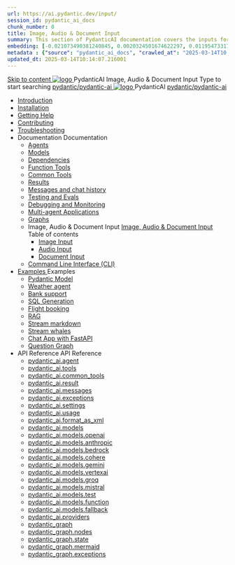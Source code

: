 ```yaml
---
url: https://ai.pydantic.dev/input/
session_id: pydantic_ai_docs
chunk_number: 0
title: Image, Audio & Document Input
summary: This section of PydanticAI documentation covers the inputs for processing images, audio, and documents, providing links to various resources such as installation, troubleshooting, and contributing.
embedding: [-0.021073490381240845, 0.0020324501674622297, 0.011954733170568943, -0.01993909850716591, 0.015794210135936737, 0.015357905998826027, -0.03344998508691788, 0.02795255184173584, -0.005264736711978912, 0.011074853129684925, 0.005711948499083519, -0.07248466461896896, -0.028505204245448112, -0.03263555094599724, 0.00839158333837986, 0.012332864105701447, -0.036387763917446136, 0.005991910118609667, -3.6614324926631525e-05, 0.05930827558040619, 0.05767940729856491, -0.006504567340016365, 0.010027723386883736, 0.017117666080594063, 0.033391810953617096, 0.004028541501611471, 0.0005208380753174424, 0.05840658023953438, 0.019691860303282738, -0.03580602630972862, 0.009133299812674522, -0.023560423403978348, -0.03906376287341118, -0.001307094469666481, 0.011707494035363197, 0.014470754191279411, -0.01082761399447918, 0.012609189376235008, -0.021480707451701164, 0.021626142784953117, 0.011118483729660511, -0.05468345060944557, 0.038045719265937805, 0.018266599625349045, -0.071146659553051, -0.0011334818555042148, 0.0036122347228229046, 0.022498751059174538, 0.0021469800267368555, 0.002636004239320755, -0.08685360848903656, 0.010529473423957825, -0.03734763339161873, 0.009925919584929943, -0.012405580841004848, -0.002154251793399453, -0.04342680424451828, 0.014136253856122494, 0.0004849338729400188, -0.04171067476272583, 0.023662228137254715, -0.002632368355989456, 0.005101122427731752, 0.07353179156780243, -0.05162932351231575, 0.002857792191207409, -0.0586392767727375, 0.00926419161260128, -0.06416579335927963, -0.04226332902908325, 0.03696950525045395, 0.03886015713214874, -0.04136163368821144, -0.059628233313560486, -0.014259873889386654, -0.025712857022881508, 0.021669771522283554, 0.0758005753159523, -0.021364359185099602, -0.06678362190723419, -0.0009371449123136699, 0.04380493611097336, -0.005813752766698599, -0.016463208943605423, -0.026963595300912857, -0.007933463901281357, -0.025247465819120407, -0.005064764060080051, -0.012841884978115559, -0.030715811997652054, -0.03408989682793617, -0.002755987923592329, -0.030657637864351273, 0.006006453651934862, 0.05951188504695892, 0.015997817739844322, -0.0007694405503571033, 0.00036563194589689374, -0.006617279257625341, 0.010733081959187984, 0.017728490754961967, -0.03147207200527191, -0.042001545429229736, 0.01896468736231327, 0.03278098255395889, -0.017452165484428406, 0.024563923478126526, -0.015706948935985565, -0.006035540718585253, -0.004592101089656353, -0.11274099349975586, -0.02536381408572197, -0.04217606782913208, 0.031152116134762764, -0.053083669394254684, -0.014419851824641228, 0.013329091481864452, -0.005293823778629303, -0.004806617274880409, -0.04953506216406822, -0.03694041818380356, 0.008718810975551605, 0.013779939152300358, 0.01132209226489067, 0.04915693402290344, 0.00038017542101442814, -0.024593010544776917, -0.034235332161188126, -0.0589592345058918, -0.025378357619047165, 0.01940099149942398, -0.0064791166223585606, 0.03696950525045395, -0.036736808717250824, -0.010863972827792168, -0.020040903240442276, -0.022382402792572975, 0.005573785398155451, -0.039790935814380646, 0.035456981509923935, 0.046306412667036057, -0.022309685125947, -0.013809026218950748, 0.040634460747241974, -0.03359542042016983, 0.006053720135241747, -0.03621324524283409, -0.010471299290657043, -0.04077989235520363, 0.011685679666697979, 0.038947414606809616, 0.02364768460392952, -0.04682997614145279, -0.04377584904432297, -0.03359542042016983, 0.020520837977528572, 0.038074806332588196, 0.03321728855371475, 0.0022269689943641424, -0.04778984561562538, -0.011758396402001381, 0.03987819701433182, -0.024287596344947815, 0.0030904875602573156, -0.029988637194037437, -0.0051847477443516254, -0.04002363234758377, -0.006268236320465803, -0.05430532246828079, -0.05605053901672363, -0.03385720029473305, -0.02111712098121643, -0.01833931729197502, 0.00336135970428586, -0.0006517292931675911, -0.03536972403526306, -0.014543470926582813, -0.025872835889458656, -0.022164249792695045, -0.0461609773337841, -0.02754533477127552, 0.002043357817456126, -0.033769939094781876, -0.018513839691877365, 0.006315502338111401, -0.033304549753665924, -0.008922419510781765, 0.011423896998167038, -0.03353724628686905, 0.055323366075754166, 0.013990819454193115, 0.039820022881031036, 0.05069854110479355, 0.02770531363785267, 0.03281006962060928, -0.0365041121840477, 0.07073944807052612, -0.02436031401157379, 0.01956096850335598, -0.004639367572963238, 0.006548197939991951, 0.02133527211844921, 0.013452710583806038, 0.011227560229599476, -0.0011852929601445794, -0.037696678191423416, 0.014448938891291618, 0.005395628046244383, -0.020579012110829353, -0.02745807357132435, 0.05538154020905495, -0.05968640744686127, 0.016259601339697838, -0.0165359266102314, -0.03664954751729965, 0.0018888333579525352, -0.06439848989248276, 0.01705949194729328, -0.007773485500365496, 0.032461028546094894, -0.03609689697623253, 0.07103031128644943, 0.0405471995472908, 0.003948552533984184, -0.012551016174256802, 0.011394809931516647, 0.0442994125187397, -0.05509066954255104, 0.027778029441833496, 0.004413943737745285, 0.015328818932175636, 0.019604599103331566, -0.0032904604449868202, 0.0029286914505064487, 0.014907058328390121, -0.046190064400434494, 0.01662318781018257, -0.012049266137182713, 0.012740081176161766, -0.008195245638489723, 0.006090078502893448, -0.004628459922969341, 0.012543744407594204, 0.02866518124938011, 0.0035613325890153646, 0.006664545740932226, -0.01065309252589941, -0.03342089802026749, 0.039820022881031036, 0.046655457466840744, 0.029130572453141212, -0.010929418727755547, 0.00839158333837986, 0.004984774626791477, 0.0016952233854681253, -0.021349815651774406, -0.0294796172529459, 0.005061128176748753, -0.032839156687259674, 0.02190246805548668, 0.0049993181601166725, 0.02078261971473694, -0.01759760081768036, -0.012420124374330044, -0.006908148992806673, -0.027239922434091568, -0.027385355904698372, 0.03606780990958214, -0.05026223883032799, -0.04639367386698723, 0.00655183382332325, 0.03443894162774086, 0.059570059180259705, -0.017583057284355164, -0.05299640819430351, 0.02092805504798889, 0.00038381130434572697, 0.025043858215212822, -0.0026032812893390656, 0.013823569752275944, -0.007817115634679794, 0.0030650366097688675, 0.03824932873249054, 0.03737672045826912, -0.007304458413273096, 0.03667863458395004, 0.010660364292562008, -0.03539881110191345, -0.012820069678127766, -0.02040448971092701, 0.04133254662156105, 0.01034040842205286, 0.040663544088602066, -0.035078853368759155, 0.025232922285795212, -0.010238603688776493, 0.0642821416258812, 0.013983547687530518, 0.04269963130354881, -0.007737126667052507, 0.04851701855659485, 0.0030614007264375687, -0.00987501721829176, -0.007584420498460531, -0.012485570274293423, 0.02108803391456604, -0.011685679666697979, -0.0101367998868227, 0.04982593283057213, -0.03909284994006157, -0.03833658993244171, 0.013343635015189648, -0.004755714908242226, -0.04037267714738846, -0.02702176943421364, -0.0318211168050766, 0.07388083636760712, -0.01299459207803011, 0.044968415051698685, -0.040285415947437286, -0.04746989160776138, -0.04464845731854439, 0.053549062460660934, 0.02236785925924778, -0.058319319039583206, -0.002617824822664261, -0.0012607371900230646, 0.0022178792860358953, -0.03528246283531189, -0.0318211168050766, 0.01659410074353218, -0.009962277486920357, -0.008726082742214203, 0.023371359333395958, -0.010304049588739872, -0.03440985456109047, -0.02539290115237236, 0.01566331833600998, -0.032926417887210846, 0.026629095897078514, -0.056486841291189194, -0.05293823406100273, -0.03830750286579132, -0.005711948499083519, -0.0017224923940375447, 0.013852656818926334, -0.0036922236904501915, 0.034671634435653687, -0.003186838235706091, -0.0010198609670624137, -0.010442212224006653, -0.0012389220064505935, 0.015227014198899269, 0.03886015713214874, -0.029392356052994728, 0.000814888859167695, -0.025654682889580727, -0.017946643754839897, -0.03627141937613487, 0.01896468736231327, -0.06945961713790894, -0.010783984325826168, -0.009024224244058132, 0.007489887531846762, 0.0028341589495539665, -0.004446666222065687, -0.02683270536363125, -0.03342089802026749, 0.010522201657295227, -0.004588465206325054, 0.01961914263665676, 0.0008453392656520009, -0.011053037829697132, -0.021451620385050774, -0.024374857544898987, -0.04735354334115982, -0.0474117174744606, 0.0009030586807057261, -0.0016588646685704589, 0.03746398165822029, -0.004050356801599264, 0.003434077138081193, 0.02212061919271946, 0.008551561273634434, 0.032926417887210846, 0.02274598926305771, -0.0008271599072031677, 0.008522474206984043, 5.4623233154416084e-05, 0.05939553678035736, 0.06055901572108269, -0.029625050723552704, -0.023225924000144005, 0.005588328931480646, 0.02405490167438984, 0.016245057806372643, -0.020855337381362915, 0.01628868840634823, 0.05750488489866257, 0.012201972305774689, 0.013409080915153027, 0.012776440009474754, -0.02748716063797474, 0.0057228561490774155, -0.00772985490038991, 0.01213652640581131, 0.06556196510791779, 0.026410944759845734, 0.007504431065171957, -0.013350906781852245, 0.046306412667036057, -0.024723900482058525, 0.013903558254241943, -0.030861245468258858, -0.018397491425275803, -0.04682997614145279, 0.014979775063693523, 0.01737944781780243, 0.00882788747549057, 0.048836976289749146, -0.022353315725922585, -0.07044857740402222, -0.037580329924821854, -0.022978683933615685, -0.07039040327072144, 0.0517747588455677, 0.07649865746498108, -0.022222423925995827, 0.02770531363785267, -0.04569558799266815, 0.004653910640627146, 0.0150524927303195, 0.053549062460660934, 0.0018724718829616904, 0.016041448339819908, -0.027821660041809082, 0.003135936101898551, 0.038452938199043274, 0.012071081437170506, 0.0160705354064703, 0.032548289746046066, -0.04249602183699608, -0.031123029068112373, 0.022062446922063828, -0.023167749866843224, -0.007380811497569084, 0.008987865410745144, -0.0327518992125988, -0.023720402270555496, -0.03839476406574249, 0.01871744729578495, 0.00672271940857172, -0.0005894650821574032, 0.023065945133566856, -0.00783165916800499, -0.03822024166584015, 0.08225787431001663, -0.019662773236632347, 0.04130345955491066, -0.009256919845938683, 0.04139072075486183, 0.011918374337255955, -0.0433686301112175, 0.024433031678199768, -0.0006871790392324328, -0.013016406446695328, 0.015227014198899269, -0.00025791936786845326, -0.004290324170142412, 0.005013861693441868, 0.027196291834115982, -0.026600008830428123, -0.00550470408052206, -0.028723355382680893, -0.027748944237828255, -0.024258509278297424, 0.04249602183699608, 0.028752442449331284, -0.03193746134638786, -0.003275916911661625, 0.027385355904698372, -0.027879834175109863, -0.0145071130245924, 0.001322546973824501, 0.0013634504284709692, 0.07772031426429749, -0.03059946373105049, -0.04313593730330467, 0.0028396127745509148, -0.0035013407468795776, -0.014790710061788559, 0.0050429487600922585, 0.03918011114001274, -0.01896468736231327, 0.02021542564034462, 0.005551970098167658, -0.04045993834733963, 0.0024505748879164457, -0.011736581102013588, -0.024563923478126526, -0.002097895834594965, -0.026469117030501366, -0.01806299202144146, 0.03222833201289177, 0.0031941100023686886, -0.02373494580388069, 0.014579829759895802, -0.007889833301305771, 0.0065154749900102615, 0.02364768460392952, -0.034584373235702515, -0.005195654928684235, 0.0018815615912899375, 0.040634460747241974, 0.026934508234262466, 0.04290324077010155, 0.0030086806509643793, 0.03577693924307823, -0.004377584904432297, 0.00937326718121767, 0.027181748300790787, -0.03694041818380356, 0.001357996603474021, -0.004799345508217812, 0.006490024272352457, -0.02651274763047695, -0.03231559321284294, -0.03219924494624138, -0.015110666863620281, -0.022935055196285248, 0.016172340139746666, -0.0044612097553908825, 0.011096668429672718, -0.00413398165255785, -0.06637640297412872, 0.0010562195675447583, 9.311229950981215e-05, -0.00174703449010849, -0.041041675955057144, -0.022687815129756927, 0.0011034859344363213, 0.008457028307020664, -0.03734763339161873, 0.014434395357966423, 0.0037922102492302656, 0.0165359266102314, 0.00839158333837986, -0.0087333545088768, -0.009380538947880268, 0.029188746586441994, 0.0792328342795372, -0.02274598926305771, 0.01650683954358101, -0.029377812519669533, 0.0170013178139925, 0.03667863458395004, -0.00493750860914588, -0.00990410428494215, 0.022382402792572975, 0.0008203426841646433, 0.0046248240396380424, -0.024723900482058525, 0.01812116615474224, 0.02165522798895836, -0.026963595300912857, 0.03990728408098221, 0.03281006962060928, -0.02501477114856243, -0.035427894443273544, -0.010238603688776493, -0.006610007956624031, -0.01735036075115204, -0.003123210510239005, -0.01481979712843895, -0.01977912150323391, 0.007744398433715105, -0.009736853651702404, -0.0198082085698843, -0.024374857544898987, -0.0013725401367992163, -0.04013998061418533, -0.036358676850795746, 0.008107985369861126, 0.018237512558698654, -0.05113484710454941, 0.012383765541017056, -0.0014598009875044227, -0.010253147222101688, 0.015125210396945477, 0.003992182668298483, 0.02833068184554577, -0.015925101935863495, 0.0002433759073028341, -0.02245512045919895, -0.01044948399066925, 0.002459664596244693, 0.05462528020143509, -0.01849929615855217, -0.03778393939137459, 0.02280416339635849, -0.004381220787763596, -0.03746398165822029, -0.02392400987446308, 0.028912421315908432, 0.0001763395848684013, 0.0015897832345217466, 0.004755714908242226, 0.003952188417315483, -0.008442484773695469, -0.0067990729585289955, -0.020142707973718643, -0.012245602905750275, -0.009693223983049393, -0.03880198299884796, -0.015037949196994305, 0.02361859753727913, -0.053927190601825714, 0.03315911442041397, 0.0517747588455677, -0.043688587844371796, -0.01681225374341011, 0.0023178658448159695, 0.017481252551078796, -0.006660909857600927, -0.003712221048772335, 0.006199154537171125, -0.012296505272388458, -0.05328727886080742, -0.035922374576330185, -0.00277234916575253, -0.030686724931001663, 0.04557923972606659, 0.04589919373393059, 0.029537789523601532, -0.016463208943605423, 0.004712084773927927, 0.0056574102491140366, -0.03048311546444893, 0.0026341862976551056, -0.03781302645802498, 0.011816570535302162, 0.03787120059132576, -0.0025687406305223703, -0.025945553556084633, 0.034002635627985, -0.02931963838636875, -0.01100940816104412, -0.010507658123970032, 0.021698858588933945, -0.011569331400096416, 0.004959323909133673, -0.0016597736394032836, 0.024825705215334892, -0.004584829322993755, 0.020913511514663696, -0.003314093453809619, -0.016637731343507767, -0.02882516011595726, -0.035049766302108765, 0.022920511662960052, -0.03952915593981743, 0.02209153212606907, 0.025407444685697556, -0.03388628736138344, -0.02427305281162262, 0.023807663470506668, 0.032926417887210846, 0.04083806648850441, 0.006926328409463167, 0.016390491276979446, -0.024622097611427307, 0.015096123330295086, 0.03304276615381241, 0.03359542042016983, 0.0019451893167570233, -0.01471072155982256, 0.017204927280545235, -0.05587601661682129, -0.00554469833150506, 0.012121983803808689, -0.026309140026569366, 0.008696995675563812, -0.08458483219146729, 0.017510339617729187, 0.05799936503171921, -0.032926417887210846, 0.02489842288196087, 0.019022859632968903, 0.006206426303833723, 0.04560832679271698, 0.020957142114639282, -0.022106075659394264, 0.0145871015265584, -0.011569331400096416, -0.0017670317320153117, 0.026003727689385414, -0.01400536298751831, 0.020695360377430916, -0.012078353203833103, -0.11774394661188126, -0.024011271074414253, -0.005773758050054312, -0.011540244333446026, -0.004384856671094894, -0.016419578343629837, -0.009642321616411209, 0.007904376834630966, 0.007329909596592188, 0.04607371613383293, -0.0386856347322464, -0.024840248748660088, 0.012820069678127766, -0.021378902718424797, 0.00911148451268673, -0.006130073219537735, -0.0006944507476873696, 0.0058791982010006905, 0.010180429555475712, -0.021422533318400383, -0.03470072150230408, -0.029552333056926727, 0.009227832779288292, -0.011583874933421612, 0.010304049588739872, 0.011489341966807842, -0.025480162352323532, -0.016245057806372643, -0.004643003456294537, -0.020549925044178963, 0.0025214743800461292, 0.0009662318625487387, -0.007715311367064714, 0.0023742218036204576, -0.015997817739844322, -0.004166704602539539, -0.009816843084990978, -0.057853929698467255, 0.0361841581761837, -0.032926417887210846, 0.004435758572071791, -0.008217060938477516, -0.020099077373743057, -0.0011943825520575047, -0.008653365075588226, -0.027094487100839615, -0.03696950525045395, 0.010333136655390263, 0.05433440953493118, -0.03659137338399887, -0.010478571057319641, -0.009162386879324913, 0.013285460881888866, -0.0174667090177536, -0.019022859632968903, 2.968345143017359e-06, -0.001715220627374947, -0.008631550706923008, -7.18652008799836e-05, -0.002392400987446308, 0.008856973610818386, 0.007686224766075611, 0.019604599103331566, -0.03528246283531189, 0.025480162352323532, 0.0027687132824212313, -0.02152433805167675, 0.018862882629036903, -0.007169931195676327, -0.01986638270318508, 0.0006540017202496529, -0.00926419161260128, -0.007853474467992783, 0.011671136133372784, 0.03344998508691788, 0.023007771000266075, -0.031239377334713936, 0.01921192556619644, -0.04130345955491066, 0.01678316667675972, 0.00015816025552339852, -0.012107440270483494, -0.005897377617657185, 0.006002817768603563, -0.005471981130540371, 0.013387265615165234, -0.011554787866771221, -0.00675544235855341, -0.031181203201413155, -0.04176884889602661, -0.02457846701145172, -0.04944780096411705, 0.0014379856875166297, 0.011074853129684925, -0.020535381510853767, 0.012841884978115559, -0.024854792281985283, 0.0007099031936377287, -0.09697587043046951, -0.0037085851654410362, -0.008398855105042458, -0.009540516883134842, 0.038103893399238586, -0.027879834175109863, 0.00998409278690815, 0.035893287509679794, -0.002814161591231823, -0.025480162352323532, -0.002434213412925601, 0.0036758624482899904, -0.023633141070604324, -0.004890242125838995, 0.030395854264497757, -0.032431941479444504, 0.04269963130354881, 0.009540516883134842, 0.026905421167612076, -0.002252420177683234, -0.032053809612989426, -0.003814025316387415, 0.005010225810110569, 0.04034359008073807, -0.05029132217168808, -0.0007430805126205087, 0.0019161023665219545, 0.030454028397798538, 0.03452620282769203, 0.02795255184173584, -0.03519520163536072, -0.0421178936958313, -0.012383765541017056, 0.03347907215356827, 0.005526518914848566, 0.04121619835495949, 0.006431850139051676, 0.024229424074292183, 0.006231877487152815, 0.00035699678119271994, 0.012078353203833103, -0.028068900108337402, 0.0067845294252038, 0.008486115373671055, 0.02102985978126526, -0.000649002380669117, -0.018819252029061317, 0.006199154537171125, 0.0021833386272192, 0.034613460302352905, 0.01100940816104412, 0.036853156983852386, 0.0027414443902671337, 0.009845930151641369, 0.02130618505179882, 0.03667863458395004, -0.03435168042778969, 0.014332590624690056, 0.015503340400755405, 0.010580375790596008, -0.011867472901940346, 0.0049775028601288795, -0.009067854844033718, -0.010791256092488766, -0.02942144311964512, -0.013729036785662174, -0.04083806648850441, 0.008413398638367653, -0.012689178809523582, -0.009664136916399002, -0.015736036002635956, 0.03321728855371475, 0.00618461100384593, -0.009882288984954357, -0.019517337903380394, 0.00560650834813714, 0.01975003443658352, 0.008253419771790504, 0.00179793662391603, -0.03179202973842621, 0.04906967282295227, -0.031995635479688644, -0.03600963577628136, 0.02898513898253441, -0.017103122547268867, 0.00823887623846531, -0.012005635537207127, -0.026789074763655663, -0.0015497886342927814, -0.007962550967931747, 0.01833931729197502, -0.024636641144752502, 0.005122937727719545, -0.0049775028601288795, -0.032490115612745285, 0.011365722864866257, -0.0007903467630967498, 0.013765395618975163, 0.02411307580769062, 0.011038494296371937, 0.05546880140900612, 0.008864245377480984, -0.016434121876955032, 0.014543470926582813, -0.012121983803808689, 0.021669771522283554, -0.021160751581192017, -0.039383720606565475, -0.002205153927206993, 0.019459163770079613, 0.01152570080012083, 0.01871744729578495, 0.0032704630866646767, -0.022295141592621803, -0.01650683954358101, -0.003908557817339897, 0.05549788847565651, -0.00024383039271924645, -0.05206562578678131, 0.004017633851617575, 0.021320728585124016, -0.012158341705799103, -0.016695905476808548, 0.051891107112169266, -0.00852974597364664, -0.008580648340284824, -0.011569331400096416, 0.0042066993191838264, -0.01691405661404133, 0.0012898241402581334, 0.017393991351127625, -0.0007576239877380431, -0.049622323364019394, 0.03865654766559601, 0.002046993700787425, -0.020113620907068253, 0.030744899064302444, -0.01593964546918869, -0.00611552968621254, 0.0014107166789472103, 0.010536745190620422, -0.009787756018340588, -0.010834885761141777, -0.011053037829697132, -0.06445666402578354, 0.0032086533028632402, -0.008755169808864594, 0.007071762811392546, -0.0016497750766575336, -0.013838113285601139, 0.032431941479444504, -0.012114712037146091, -0.006882697809487581, 0.027908921241760254, -0.0068208882585167885, 0.020724447444081306, -0.012005635537207127, -0.03842385113239288, -0.015605145134031773, 0.007853474467992783, -0.006151888519525528, 0.030424941331148148, -0.0012898241402581334, -0.02648366056382656, -0.002048811409622431, -0.004512112122029066, -0.015736036002635956, -0.00671544810757041, -0.02430213987827301, 0.006759078241884708, 8.743126090848818e-05, 0.028403399512171745, 0.04037267714738846, 0.03310094028711319, 0.011082124896347523, 0.08435213565826416, 0.058232057839632034, 0.0012861882569268346, -0.027036312967538834, 0.027748944237828255, -0.021349815651774406, -0.01828114315867424, -0.007129936944693327, 0.023880379274487495, 0.04092532768845558, -0.00033836293732747436, 0.001297095906920731, 0.01471072155982256, -0.013438167981803417, 0.02361859753727913, 0.03694041818380356, 0.0005421987734735012, -0.014361677691340446, 0.044532109051942825, -0.019284643232822418, 0.015314275398850441, 0.029130572453141212, 0.010434940457344055, -0.0024105804041028023, 0.0007117211353033781, 0.01716129668056965, 0.03472980856895447, 0.02002635970711708, -0.020317230373620987, -0.008849702775478363, 0.026149161159992218, -0.020797163248062134, -0.01825205609202385, 0.027239922434091568, 0.024971140548586845, -0.018382947891950607, 0.007882561534643173, 0.010478571057319641, -0.002272417303174734, -0.013845385052263737, 0.031646594405174255, -0.01618688367307186, 0.002319683786481619, -0.023036858066916466, -0.007031768560409546, -0.007166295312345028, -0.03144298493862152, -0.024665728211402893, 0.014630732126533985, 0.013765395618975163, 0.020666273310780525, 0.0238658357411623, 0.003234104486182332, 0.01236922200769186, 0.012936417944729328, -0.006606372073292732, 0.017553970217704773, -0.01915375143289566, -0.002914148150011897, 0.02975594252347946, 0.004024905618280172, 0.024636641144752502, 0.011053037829697132, 0.03909284994006157, -0.01374358031898737, -0.006330045871436596, 0.0193428173661232, 0.003572240239009261, -0.023356815800070763, 0.007824387401342392, 0.010034995153546333, 0.022469663992524147, 0.044619370251894, -0.006497296039015055, -0.01803390495479107, -0.00916965864598751, 0.02732718177139759, 0.03734763339161873, 0.00410125870257616, 0.026934508234262466, -0.02174248918890953, 0.03228650614619255, -0.005853747017681599, -0.018324773758649826, 0.018586555495858192, 0.0056792255491018295, 0.032053809612989426, 0.0028559742495417595, 0.0015588783426210284, -0.006148252636194229, -0.015212470665574074, -0.0034177156630903482, -0.007133572828024626, 0.024127619341015816, 0.02923237718641758, -0.02111712098121643, 0.02801072597503662, 0.004839340224862099, -0.0014007181162014604, -0.014812525361776352, -0.022382402792572975, -0.00503931287676096, -0.030017724260687828, 0.007497159298509359, -0.02495659701526165, -0.04517202079296112, 0.007246284745633602, -0.0008185247424989939, -0.00021201654453761876, 0.026309140026569366, -0.023574966937303543, -0.028301594778895378, -0.03004681132733822, 0.0011971094645559788, -0.003661318914964795, 0.007722583133727312, 0.018353860825300217, -0.0010498568881303072, -0.01809207908809185, -0.01319820061326027, 0.005922828800976276, -0.011860201135277748, 0.0058428398333489895, 0.012354678474366665, -0.028287051245570183, 0.01438349299132824, 0.033391810953617096, 0.012754624709486961, 0.009795027785003185, 0.0059410082176327705, -0.006399127189069986, 0.005050220526754856, -0.07027405500411987, 0.028214333578944206, 0.020695360377430916, -0.028490660712122917, -0.01703040488064289, 0.009816843084990978, 0.027879834175109863, -0.007540789898484945, 0.009882288984954357, -0.04642276093363762, -0.01737944781780243, -0.008755169808864594, -0.011751124635338783, 0.01287097204476595, 0.017961187288165092, 0.009969549253582954, 0.023255011066794395, 0.004915693309158087, -0.04313593730330467, 0.010071353986859322, 0.006617279257625341, 0.014594373293220997, -0.013583602383732796, 0.029057856649160385, 0.009962277486920357, -0.008275235071778297, 0.02819979004561901, -0.0499131940305233, -0.0005040221731178463, -0.07021588087081909, -0.02514566108584404, -0.008566104806959629, -0.050145890563726425, -0.0062173339538276196, -0.01849929615855217, -0.005919192917644978, -0.007446257397532463, 0.015546971000730991, -0.016361406072974205, 0.011147570796310902, 0.007144480478018522, -0.008013452403247356, -0.017044948413968086, 0.09377630054950714, -0.01983729563653469, -0.02108803391456604, 0.01825205609202385, 0.008740626275539398, 0.024636641144752502, -0.005711948499083519, 0.012921874411404133, 0.010267690755426884, -0.027225378900766373, -0.01672499254345894, 0.033799026161432266, 0.011751124635338783, -0.015445166267454624, 0.01039130985736847, -0.02152433805167675, -0.0033122755121439695, 0.02367677167057991, 0.02882516011595726, -0.000990774016827345, 0.012972776778042316, 0.04037267714738846, -0.025189291685819626, -0.012958233244717121, 0.021640684455633163, 0.010478571057319641, 0.007838930934667587, -0.02798163890838623, 0.03696950525045395, 0.02617824822664261, 0.008617007173597813, -0.05587601661682129, -0.0011289370013400912, 0.003019588300958276, -0.019546424970030785, 0.024345770478248596, -0.004621188156306744, -0.02402581460773945, -0.01768486201763153, 0.00820251740515232, 0.04008180648088455, 0.015576058067381382, -0.02242603339254856, -0.00742444209754467, 0.006220969837158918, 0.013176385313272476, 0.034671634435653687, -0.014805253595113754, 0.005024769343435764, 0.0036576830316334963, -0.028563378378748894, 0.0330718532204628, -0.0023142299614846706, -0.002775985049083829, -0.0135690588504076, -0.01831023022532463, -0.01386720035225153, 0.05337454006075859, 0.0318211168050766, 0.032053809612989426, -0.04979684576392174, 0.027181748300790787, 0.011772939935326576, 0.03833658993244171, -0.0033849929459393024, -0.051891107112169266, -0.007591692265123129, -0.008057083003222942, 0.004519383888691664, 0.04092532768845558, -0.007020860910415649, 0.007700768299400806, 0.011991092003881931, 0.004006726201623678, 0.009765940718352795, 0.03406080976128578, 0.0031450255773961544, 0.015037949196994305, 0.012471026740968227, 0.03170476853847504, -0.014725265093147755, -0.011598418466746807, -0.009911376051604748, 0.036736808717250824, -0.012747352942824364, -0.03664954751729965, 0.016041448339819908, -0.007671681232750416, -0.04156523942947388, 0.022731445729732513, -0.009947733953595161, 0.017801208421587944, -0.01588147133588791, 0.046684544533491135, 0.009824114851653576, 0.022905968129634857, -0.021567968651652336, 0.027559878304600716, 0.0017261282773688436, 0.027996182441711426, 0.005770122166723013, -0.0027541699819266796, -0.05404353886842728, 0.009126028046011925, -0.012092896737158298, 0.014347134158015251, -0.016986774280667305, -0.014107166789472103, -0.022905968129634857, 0.024694813415408134, 0.03499159216880798, 0.015954187139868736, 0.006871790159493685, -0.005293823778629303, -0.014725265093147755, 0.008966050110757351, -0.02817070484161377, -0.005493796430528164, -0.02879607304930687, -0.029770486056804657, 0.003035949543118477, -0.010209516622126102, -0.01737944781780243, -0.018542926758527756, 0.003170476760715246, 0.02274598926305771, 0.00453029153868556, -0.01303822174668312, -0.02037540264427662, -0.007009953260421753, 0.00029518702649511397, 0.008486115373671055, 0.00045584692270495, -0.004312139470130205, -0.0045811934396624565, -0.008107985369861126, 0.010914875194430351, -0.01961914263665676, -0.03772576525807381, 0.009860473684966564, 0.007577148731797934, 0.0237058587372303, 0.02239694632589817, -0.017641231417655945, 0.006744534708559513, -0.016114166006445885, 0.0038976504001766443, 0.0042830524034798145, -0.0056574102491140366, 0.0032995501533150673, -0.01697223074734211, -0.01077671255916357, 0.012521929107606411, 0.02514566108584404, 0.01983729563653469, -0.047615326941013336, 0.015168840996921062, -0.027065400034189224, -0.02945053018629551, -0.005377448629587889, -0.0028468845412135124, 0.0008498841198161244, -0.025596508756279945, -0.002596009522676468, 0.013576330617070198, 0.013067308813333511, 0.013234558515250683, 0.008726082742214203, 0.026658182963728905, 0.000946234620641917, 0.008893332444131374, -0.018150251358747482, 0.003203199477866292, 0.033740852028131485, 0.022033359855413437, -0.014601645059883595, -0.008275235071778297, -0.013183657079935074, 0.0013116393238306046, 0.003861291566863656, -0.026847248896956444, -0.018848339095711708, 0.015430622734129429, -0.010238603688776493, -0.005890105850994587, 0.020477207377552986, -0.04072171822190285, -0.00668272515758872, -0.018397491425275803, -0.03094850666821003, -0.00900240894407034, 0.014136253856122494, 0.01612870953977108, 0.00457028578966856, 0.01545970980077982, 0.05881379917263985, 0.0030977593269199133, -0.00906058307737112, 0.018266599625349045, 0.0032868245616555214, -0.011656592600047588, 0.0097513971850276, -0.007693496532738209, -0.005901013500988483, -0.028257964178919792, 0.020738990977406502, -0.0048793344758450985, 0.011816570535302162, -0.011969276703894138, 0.0038758351001888514, -0.012565559707581997, -0.011998363770544529, 0.0011507521849125624, 0.019415535032749176, 0.011431168764829636, 0.004308503586798906, 0.006024633068591356, 0.0006121892365626991, -0.0013034585863351822, -0.018019361421465874, -0.00809344183653593, 0.0034286233130842447, 0.009278735145926476, -0.016797710210084915, 0.014543470926582813, 0.01299459207803011, 0.025596508756279945, -0.010834885761141777, -0.0038721992168575525, 0.022062446922063828, 0.015546971000730991, -0.020288143306970596, 0.00012873244122602046, -0.004661182407289743, -0.011612962000072002, -0.018237512558698654, -0.01257283054292202, 0.005548334214836359, 0.03315911442041397, -0.019255556166172028, -0.019022859632968903, 0.01724855788052082, -0.007188110612332821, 0.02078261971473694, -0.017015861347317696, 0.008195245638489723, 0.005028405226767063, 0.0030395854264497757, -0.021698858588933945, 0.009249648079276085, 0.002383311279118061, 0.01877562142908573, -0.0008780620992183685, -0.03691133111715317, 0.013729036785662174, -0.048371586948633194, 0.002085170242935419, -0.00675544235855341, -0.01239830907434225, 0.0004531200393103063, -0.04915693402290344, 0.004326682537794113, 0.007620778866112232, -0.004344861954450607, 0.008253419771790504, 0.02105894684791565, -0.028505204245448112, 0.005086578894406557, -0.04427032545208931, -0.011016679927706718, 0.02152433805167675, 0.017830295488238335, -0.006686361040920019, 0.0027414443902671337, 0.0002406490093562752, 0.015343362465500832, 0.028941508382558823, -0.0009489615331403911, -0.011169386096298695, -0.04717902094125748, 0.012100168503820896, -0.021204380318522453, -0.006188246887177229, -0.004544834606349468, 0.03560241684317589, 0.01575057953596115, -0.009525973349809647, -0.01569240540266037, 0.031064854934811592, -0.011314820498228073, 0.04656819626688957, 0.022702358663082123, 0.00911148451268673, -0.0034286233130842447, 0.021757032722234726, 0.03621324524283409, -0.0008944235160015523, 0.011256646364927292, 0.001021678908728063, -0.004435758572071791, -0.009504158981144428, -0.008835159242153168, 0.034177158027887344, 0.012987320311367512, 0.011751124635338783, 0.03830750286579132, -0.007344453129917383, 0.027443530037999153, -0.02517474815249443, 0.02302231453359127, 0.015503340400755405, 0.00349406898021698, 0.0047811660915613174, -0.014238058589398861, 0.014783438295125961, 0.041477981954813004, -0.013452710583806038, 0.01324183028191328, -0.0009880471043288708, 0.008027995936572552, 0.011162114329636097, -0.006304594688117504, 0.024883879348635674, 0.005781029816716909, 0.020288143306970596, 0.0026669090148061514, -0.029843203723430634, -0.011882016435265541, 0.006966322660446167, -0.001256192335858941, 0.022905968129634857, -0.0022360587026923895, 0.03819115459918976, -0.020564468577504158, 0.02732718177139759, -0.0005931009654887021, -0.012296505272388458, 0.02533472701907158, 0.034584373235702515, 0.0036595009732991457, -0.02152433805167675, 0.0002495114167686552, -0.01249284204095602, -0.014965232461690903, 0.012201972305774689, 0.0012298322981223464, -0.0019415534334257245, -0.000689905893523246, -0.012551016174256802, -0.011191201396286488, 0.009896832518279552, 0.017103122547268867, 0.02498568408191204, -0.013765395618975163, -0.0014134435914456844, -0.0010843975469470024, -0.024651184678077698, 0.01959005557000637, -0.04403763264417648, 0.01656501367688179, -0.02236785925924778, -0.011445712298154831, 0.0019106485415250063, 0.014856155961751938, -0.010384038090705872, 0.02214970625936985, -0.006024633068591356, -0.016085078939795494, -0.005010225810110569, -0.005471981130540371, 0.009395082481205463, -0.003475889563560486, 0.03984910994768143, -0.012885515578091145, -0.01034040842205286, -0.015546971000730991, -0.03819115459918976, 0.007304458413273096, 0.015037949196994305, -0.04979684576392174, 0.023502249270677567, -0.011576603166759014, 0.02111712098121643, 0.0031759305857121944, 0.015139753930270672, 0.002196064218878746, -0.0017870290903374553, 0.0063591329380869865, -0.014725265093147755]
metadata : {"source": "pydantic_ai_docs", "crawled_at": "2025-03-14T10:14:07.214998", "url_path": "/input/", "chunk_size": 4873}
updated_dt: 2025-03-14T10:14:07.216001
---
```

[ Skip to content ](https://ai.pydantic.dev/input/#image-audio-document-input)
[ ![logo](https://ai.pydantic.dev/img/logo-white.svg) ](https://ai.pydantic.dev/ "PydanticAI")
PydanticAI 
Image, Audio & Document Input 
Type to start searching
[ pydantic/pydantic-ai  ](https://github.com/pydantic/pydantic-ai "Go to repository")
[ ![logo](https://ai.pydantic.dev/img/logo-white.svg) ](https://ai.pydantic.dev/ "PydanticAI") PydanticAI 
[ pydantic/pydantic-ai  ](https://github.com/pydantic/pydantic-ai "Go to repository")
  * [ Introduction  ](https://ai.pydantic.dev/)
  * [ Installation  ](https://ai.pydantic.dev/install/)
  * [ Getting Help  ](https://ai.pydantic.dev/help/)
  * [ Contributing  ](https://ai.pydantic.dev/contributing/)
  * [ Troubleshooting  ](https://ai.pydantic.dev/troubleshooting/)
  * Documentation  Documentation 
    * [ Agents  ](https://ai.pydantic.dev/agents/)
    * [ Models  ](https://ai.pydantic.dev/models/)
    * [ Dependencies  ](https://ai.pydantic.dev/dependencies/)
    * [ Function Tools  ](https://ai.pydantic.dev/tools/)
    * [ Common Tools  ](https://ai.pydantic.dev/common_tools/)
    * [ Results  ](https://ai.pydantic.dev/results/)
    * [ Messages and chat history  ](https://ai.pydantic.dev/message-history/)
    * [ Testing and Evals  ](https://ai.pydantic.dev/testing-evals/)
    * [ Debugging and Monitoring  ](https://ai.pydantic.dev/logfire/)
    * [ Multi-agent Applications  ](https://ai.pydantic.dev/multi-agent-applications/)
    * [ Graphs  ](https://ai.pydantic.dev/graph/)
    * Image, Audio & Document Input  [ Image, Audio & Document Input  ](https://ai.pydantic.dev/input/) Table of contents 
      * [ Image Input  ](https://ai.pydantic.dev/input/#image-input)
      * [ Audio Input  ](https://ai.pydantic.dev/input/#audio-input)
      * [ Document Input  ](https://ai.pydantic.dev/input/#document-input)
    * [ Command Line Interface (CLI)  ](https://ai.pydantic.dev/cli/)
  * [ Examples  ](https://ai.pydantic.dev/examples/)
Examples 
    * [ Pydantic Model  ](https://ai.pydantic.dev/examples/pydantic-model/)
    * [ Weather agent  ](https://ai.pydantic.dev/examples/weather-agent/)
    * [ Bank support  ](https://ai.pydantic.dev/examples/bank-support/)
    * [ SQL Generation  ](https://ai.pydantic.dev/examples/sql-gen/)
    * [ Flight booking  ](https://ai.pydantic.dev/examples/flight-booking/)
    * [ RAG  ](https://ai.pydantic.dev/examples/rag/)
    * [ Stream markdown  ](https://ai.pydantic.dev/examples/stream-markdown/)
    * [ Stream whales  ](https://ai.pydantic.dev/examples/stream-whales/)
    * [ Chat App with FastAPI  ](https://ai.pydantic.dev/examples/chat-app/)
    * [ Question Graph  ](https://ai.pydantic.dev/examples/question-graph/)
  * API Reference  API Reference 
    * [ pydantic_ai.agent  ](https://ai.pydantic.dev/api/agent/)
    * [ pydantic_ai.tools  ](https://ai.pydantic.dev/api/tools/)
    * [ pydantic_ai.common_tools  ](https://ai.pydantic.dev/api/common_tools/)
    * [ pydantic_ai.result  ](https://ai.pydantic.dev/api/result/)
    * [ pydantic_ai.messages  ](https://ai.pydantic.dev/api/messages/)
    * [ pydantic_ai.exceptions  ](https://ai.pydantic.dev/api/exceptions/)
    * [ pydantic_ai.settings  ](https://ai.pydantic.dev/api/settings/)
    * [ pydantic_ai.usage  ](https://ai.pydantic.dev/api/usage/)
    * [ pydantic_ai.format_as_xml  ](https://ai.pydantic.dev/api/format_as_xml/)
    * [ pydantic_ai.models  ](https://ai.pydantic.dev/api/models/base/)
    * [ pydantic_ai.models.openai  ](https://ai.pydantic.dev/api/models/openai/)
    * [ pydantic_ai.models.anthropic  ](https://ai.pydantic.dev/api/models/anthropic/)
    * [ pydantic_ai.models.bedrock  ](https://ai.pydantic.dev/api/models/bedrock/)
    * [ pydantic_ai.models.cohere  ](https://ai.pydantic.dev/api/models/cohere/)
    * [ pydantic_ai.models.gemini  ](https://ai.pydantic.dev/api/models/gemini/)
    * [ pydantic_ai.models.vertexai  ](https://ai.pydantic.dev/api/models/vertexai/)
    * [ pydantic_ai.models.groq  ](https://ai.pydantic.dev/api/models/groq/)
    * [ pydantic_ai.models.mistral  ](https://ai.pydantic.dev/api/models/mistral/)
    * [ pydantic_ai.models.test  ](https://ai.pydantic.dev/api/models/test/)
    * [ pydantic_ai.models.function  ](https://ai.pydantic.dev/api/models/function/)
    * [ pydantic_ai.models.fallback  ](https://ai.pydantic.dev/api/models/fallback/)
    * [ pydantic_ai.providers  ](https://ai.pydantic.dev/api/providers/)
    * [ pydantic_graph  ](https://ai.pydantic.dev/api/pydantic_graph/graph/)
    * [ pydantic_graph.nodes  ](https://ai.pydantic.dev/api/pydantic_graph/nodes/)
    * [ pydantic_graph.state  ](https://ai.pydantic.dev/api/pydantic_graph/state/)
    * [ pydantic_graph.mermaid  ](https://ai.pydantic.dev/api/pydantic_graph/mermaid/)
    * [ pydantic_graph.exceptions  ](https://ai.pydantic.dev/api/pydantic_graph/exceptions/)